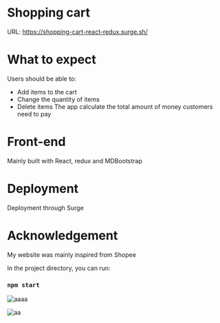 # Shopping cart
URL: https://shopping-cart-react-redux.surge.sh/

# What to expect
Users should be able to:
  - Add items to the cart
  - Change the quantity of items
  - Delete items
The app calculate the total amount of money customers need to pay

# Front-end
Mainly built with React, redux and MDBootstrap

# Deployment
Deployment through Surge

# Acknowledgement
My website was mainly inspired from Shopee

In the project directory, you can run:
### `npm start`

![aaaa](https://user-images.githubusercontent.com/81440768/172705800-c3582698-8f1c-4521-9898-a56aff9c104b.png)

![aa](https://user-images.githubusercontent.com/81440768/172705173-63fc9c13-a040-43fd-adc8-0e5b6f65bb82.png)
